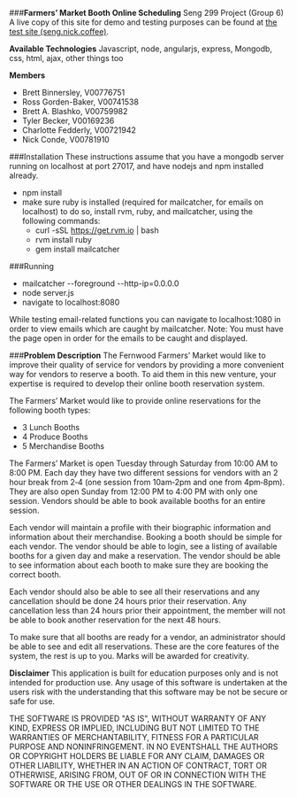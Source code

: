 ###**Farmers’ Market Booth Online Scheduling**
Seng 299 Project (Group 6)
A live copy of this site for demo and testing purposes can be found at [the test site (seng.nick.coffee)].

**Available Technologies**
Javascript, node, angularjs, express, Mongodb, css, html, ajax, other things too

**Members**

- Brett Binnersley, V00776751
- Ross Gorden-Baker, V00741538
- Brett A. Blashko, V00759982
- Tyler Becker, V00169236
- Charlotte Fedderly, V00721942
- Nick Conde, V00781910

###Installation
These instructions assume that you have a mongodb server running on localhost at port 27017, and have nodejs and npm installed already.
- npm install
- make sure ruby is installed (required for mailcatcher, for emails on localhost)
to do so, install rvm, ruby, and mailcatcher, using the following commands:
	- curl -sSL https://get.rvm.io | bash
	- rvm install ruby
	- gem install mailcatcher


###Running
- mailcatcher --foreground --http-ip=0.0.0.0
- node server.js
- navigate to localhost:8080

While testing email-related functions you can navigate to localhost:1080 in order to view emails which are caught by mailcatcher. Note: You must have the page open in order for the emails to be caught and displayed.

###**Problem Description**
The Fernwood Farmers’ Market would like to improve their quality of service for
vendors by providing a more convenient way for vendors to reserve a booth. To aid
them in this new venture, your expertise is required to develop their online booth
reservation system.

The Farmers’ Market would like to provide online reservations for the following booth
types:

- 3 Lunch Booths
- 4 Produce Booths
- 5 Merchandise Booths

The Farmers’ Market is open Tuesday through Saturday from 10:00 AM to 8:00 PM.
Each day they have two different sessions for vendors with an 2 hour break from 2‐4
(one session from 10am‐2pm and one from 4pm‐8pm).  They are also open Sunday
from 12:00 PM to 4:00 PM with only one session.  Vendors should be able to book
available booths for an entire session.

Each vendor will maintain a profile with their biographic information and information
about their merchandise. Booking a booth should be simple for each vendor. The
vendor should be able to login, see a listing of available booths for a given day and
make a reservation. The vendor should be able to see information about each booth
to make sure they are booking the correct booth.

Each vendor should also be able to see all their reservations and any cancellation
should be done 24 hours prior their reservation. Any cancellation less than 24 hours
prior their appointment, the member will not be able to book another reservation for
the next 48 hours.

To make sure that all booths are ready for a vendor, an administrator should be able
to see and edit all reservations.
These are the core features of the system, the rest is up to you. Marks will be
awarded for creativity.


**Disclaimer**
This application is built for education purposes only and is not intended for production use. Any usage of this software is undertaken at the users risk with the understanding that this software may be not be secure or safe for use.

THE SOFTWARE IS PROVIDED "AS IS", WITHOUT WARRANTY OF ANY KIND, EXPRESS OR
IMPLIED, INCLUDING BUT NOT LIMITED TO THE WARRANTIES OF MERCHANTABILITY,
FITNESS FOR A PARTICULAR PURPOSE AND NONINFRINGEMENT. IN NO EVENTSHALL THE
AUTHORS OR COPYRIGHT HOLDERS BE LIABLE FOR ANY CLAIM, DAMAGES OR OTHER
LIABILITY, WHETHER IN AN ACTION OF CONTRACT, TORT OR OTHERWISE, ARISING FROM,
OUT OF OR IN CONNECTION WITH THE SOFTWARE OR THE USE OR OTHER DEALINGS IN
THE SOFTWARE.

[the test site (seng.nick.coffee)]: http://seng.nick.coffee/


